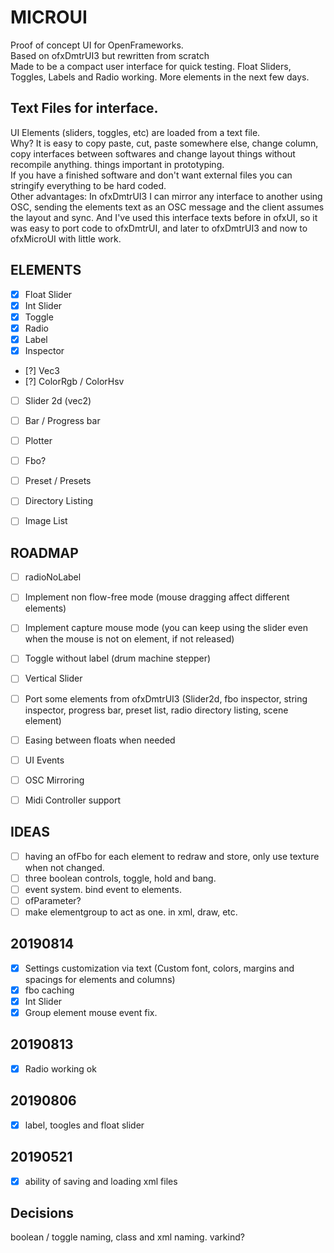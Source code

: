 # MICROUI

Proof of concept UI for OpenFrameworks.  
Based on ofxDmtrUI3 but rewritten from scratch  
Made to be a compact user interface for quick testing.
Float Sliders, Toggles, Labels and Radio working. More elements in the next few days.  

## Text Files for interface.
UI Elements (sliders, toggles, etc) are loaded from a text 
file.  
Why? It is easy to copy paste, cut, paste somewhere else, change column, copy interfaces between softwares
and change layout things without recompile anything. things important in prototyping.  
If you have a finished software and don't want external files you can stringify everything to be hard coded.  
Other advantages: In ofxDmtrUI3 I can mirror any interface to another using OSC, sending the elements text as an OSC message and the client assumes the layout and sync.
And I've used this interface texts before in ofxUI, so it was easy to port code to ofxDmtrUI, and later to ofxDmtrUI3 and now to ofxMicroUI with little work.

## ELEMENTS 
- [x] Float Slider
- [x] Int Slider
- [x] Toggle
- [x] Radio
- [x] Label
- [x] Inspector
- [?] Vec3
- [?] ColorRgb / ColorHsv
- [ ] Slider 2d (vec2)
- [ ] Bar / Progress bar
- [ ] Plotter
- [ ] Fbo?
- [ ] Preset / Presets
- [ ] Directory Listing
- [ ] Image List


## ROADMAP
- [ ] radioNoLabel
- [ ] Implement non flow-free mode (mouse dragging affect different elements)
- [ ] Implement capture mouse mode (you can keep using the slider even when the mouse is not on element, if not released)

- [ ] Toggle without label (drum machine stepper)
- [ ] Vertical Slider
- [ ] Port some elements from ofxDmtrUI3 (Slider2d, fbo inspector, string inspector, progress bar, preset list, radio directory listing, scene element)
- [ ] Easing between floats when needed
- [ ] UI Events
- [ ] OSC Mirroring
- [ ] Midi Controller support

## IDEAS
- [ ] having an ofFbo for each element to redraw and store, only use texture when not changed.
- [ ] three boolean controls, toggle, hold and bang.
- [ ] event system. bind event to elements.
- [ ] ofParameter?
- [ ] make elementgroup to act as one. in xml, draw, etc.

## 20190814
- [x] Settings customization via text (Custom font, colors, margins and spacings for elements and columns)
- [x] fbo caching
- [x] Int Slider
- [x] Group element mouse event fix.

## 20190813
- [x] Radio working ok  

## 20190806
- [x] label, toogles and float slider

## 20190521
- [x] ability of saving and loading xml files  

## Decisions  
boolean / toggle naming, class and xml naming.
varkind?  

